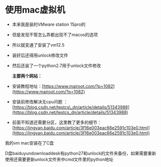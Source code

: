 # 使用mac虚拟机

* 本来我是装的VMware station 15pro的
* 但是发现不管怎么弄都出现不了macos的选项
* 所以就变通了安装了vm12.5
* 装好后还得用unlock修改文件
* 然后还装了一个python2.7用于unlock文件修改

  **主要两个网站：**

* 安装教程地址：[https://www.mairoot.com/?p=1082](https://www.mairoot.com/?p=1082)
* 安装前修改解决无cpu问题 ：[https://blog.csdn.net/testcs\_dn/article/details/51343988](https://blog.csdn.net/testcs_dn/article/details/51343988)
* 前面不知道还需要分区，这里教了更多的细节：[https://jingyan.baidu.com/article/3f16e003eac66e2591c103e0.html](https://jingyan.baidu.com/article/3f16e003eac66e2591c103e0.html)

我的vm mac安装在了C盘

D盘baiduyundownloaddesk有python27和unlock的文件夹备份，如果需要重新使用还需要更新unlock文件夹中cmd文件里的python地址

